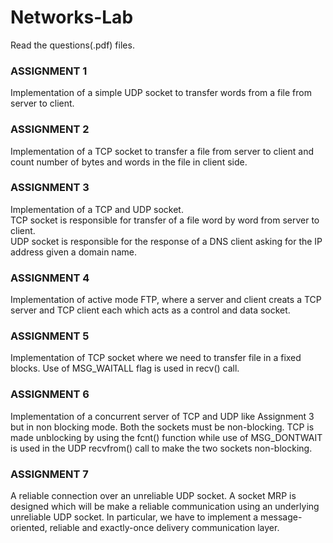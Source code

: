 # Networks-Lab

Read the questions(.pdf) files.

### ASSIGNMENT 1
Implementation of a simple UDP socket to transfer words from a file from server to client.


### ASSIGNMENT 2
Implementation of a TCP socket to transfer a file from server to client and count number of bytes and words in the file in client side.


### ASSIGNMENT 3
Implementation of a TCP and UDP socket.  
TCP socket is responsible for transfer of a file word by word from server to client.  
UDP socket is responsible for the response of a DNS client asking for the IP address given a domain name.


### ASSIGNMENT 4
Implementation of active mode FTP, where a server and client creats a TCP server and TCP client each which acts as a control and data socket.


### ASSIGNMENT 5
Implementation of TCP socket where we need to transfer file in a fixed blocks. Use of MSG_WAITALL flag is used in recv() call.


### ASSIGNMENT 6
Implementation of a concurrent server of TCP and UDP like Assignment 3 but in non blocking mode. Both the sockets must be non-blocking. TCP is made unblocking by using the fcnt() function while use of MSG_DONTWAIT is used in the UDP recvfrom() call to make the two sockets non-blocking.


### ASSIGNMENT 7
A reliable connection over an unreliable UDP socket. A socket MRP is designed which will be make a reliable communication using an underlying unreliable UDP socket. In particular, we have to implement a message-oriented, reliable and exactly-once delivery communication layer.
